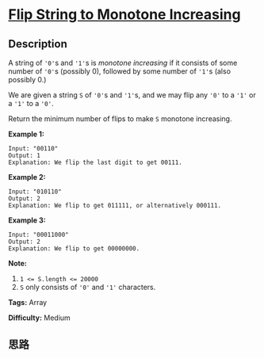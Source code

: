 # [Flip String to Monotone Increasing][title]

## Description

A string of `'0'`s and `'1'`s is _monotone increasing_ if it consists of some
number of `'0'`s (possibly 0), followed by some number of `'1'`s (also
possibly 0.)

We are given a string `S` of `'0'`s and `'1'`s, and we may flip any `'0'` to a
`'1'` or a `'1'` to a `'0'`.

Return the minimum number of flips to make `S` monotone increasing.



**Example 1:**
            Input: "00110"    Output: 1    Explanation: We flip the last digit to get 00111.    

**Example 2:**
            Input: "010110"    Output: 2    Explanation: We flip to get 011111, or alternatively 000111.    

**Example 3:**
            Input: "00011000"    Output: 2    Explanation: We flip to get 00000000.    



**Note:**

  1. `1 <= S.length <= 20000`
  2. `S` only consists of `'0'` and `'1'` characters.


**Tags:** Array

**Difficulty:** Medium

## 思路

[title]: https://leetcode.com/problems/flip-string-to-monotone-increasing
